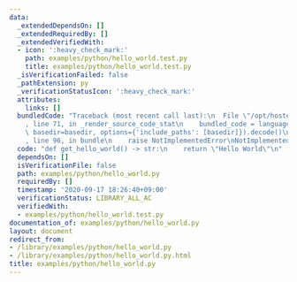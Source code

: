```yaml
---
data:
  _extendedDependsOn: []
  _extendedRequiredBy: []
  _extendedVerifiedWith:
  - icon: ':heavy_check_mark:'
    path: examples/python/hello_world.test.py
    title: examples/python/hello_world.test.py
  _isVerificationFailed: false
  _pathExtension: py
  _verificationStatusIcon: ':heavy_check_mark:'
  attributes:
    links: []
  bundledCode: "Traceback (most recent call last):\n  File \"/opt/hostedtoolcache/Python/3.9.5/x64/lib/python3.9/site-packages/onlinejudge_verify/documentation/build.py\"\
    , line 71, in _render_source_code_stat\n    bundled_code = language.bundle(stat.path,\
    \ basedir=basedir, options={'include_paths': [basedir]}).decode()\n  File \"/opt/hostedtoolcache/Python/3.9.5/x64/lib/python3.9/site-packages/onlinejudge_verify/languages/python.py\"\
    , line 96, in bundle\n    raise NotImplementedError\nNotImplementedError\n"
  code: "def get_hello_world() -> str:\n    return \"Hello World\"\n"
  dependsOn: []
  isVerificationFile: false
  path: examples/python/hello_world.py
  requiredBy: []
  timestamp: '2020-09-17 18:26:40+09:00'
  verificationStatus: LIBRARY_ALL_AC
  verifiedWith:
  - examples/python/hello_world.test.py
documentation_of: examples/python/hello_world.py
layout: document
redirect_from:
- /library/examples/python/hello_world.py
- /library/examples/python/hello_world.py.html
title: examples/python/hello_world.py
---
```

